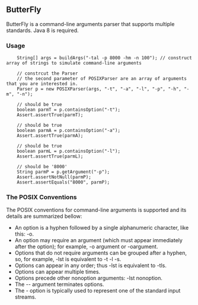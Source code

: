## ButterFly
ButterFly is a command-line arguments parser that supports multiple standards. Java 8 is required.

### Usage
```
	String[] args = buildArgs("-tal -p 8000 -hm -n 100"); // construct array of strings to simulate command-line arguments

	// constrcut the Parser
	// the second parameter of POSIXParser are an array of arguments that you are interested in.
	Parser p = new POSIXParser(args, "-t", "-a", "-l", "-p", "-h", "-m", "-n");
		
	// should be true
	boolean parmT = p.containsOption("-t");
	Assert.assertTrue(parmT);
		
	// should be true
	boolean parmA = p.containsOption("-a");
	Assert.assertTrue(parmA);
		
	// should be true
	boolean parmL = p.containsOption("-l");
	Assert.assertTrue(parmL);
		
	// should be '8000'
	String parmP = p.getArgument("-p");
	Assert.assertNotNull(parmP);
	Assert.assertEquals("8000", parmP);
```


### The POSIX Conventions
The POSIX conventions for command-line arguments is supported and its details are summarized bellow:

* An option is a hyphen followed by a single alphanumeric character, like this: -o.
* An option may require an argument (which must appear immediately after the option); for example, -o argument or -oargument.
* Options that do not require arguments can be grouped after a hyphen, so, for example, -lst is equivalent to -t -l -s.
* Options can appear in any order; thus -lst is equivalent to -tls.
* Options can appear multiple times.
* Options precede other nonoption arguments: -lst nonoption.
* The -- argument terminates options.
* The - option is typically used to represent one of the standard input streams.

